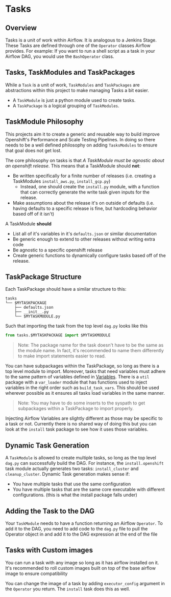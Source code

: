 # Tasks

## Overview

Tasks is a unit of work within Airflow. It is analogous to a Jenkins Stage. These Tasks are defined through one of the `Operator` classes Airflow provides.
For example: If you want to run a shell script as a task in your Airflow DAG, you would use the `BashOperator` class.

## Tasks, TaskModules and TaskPackages

While a `Task` is a unit of work, `TaskModules` and `TaskPackages` are abstractions within this project to make managing Tasks a bit easier.

* A `TaskModule` is just a python module used to create tasks.
* A `TaskPackage` is a logical grouping of `TaskModules`.


## TaskModule Philosophy

This projects aim it to create a generic and reusable way to build improve Openshift's Performance and Scale Testing Pipelines. In doing so there needs to be a well defined philosophy on adding `TasksModules` to ensure that goal does not get lost.

The core philosophy on tasks is that *A TaskModule must be agnostic about an openshift release*. This means that a TaskModule should **not**:

* Be written specifically for a finite number of releases (i.e. creating a TaskModules `install_aws.py`, `install_gcp.py`)
    * Instead, one should create the `install.py` module, with a function that can correctly generate the write task given inputs for the release.
* Make assumptions about the release it's on outside of defaults (i.e. having defaults to a specific release is fine, but hardcoding behavior based off of it isn't)


A TaskModule **should**

* List all of it's variables in it's `defaults.json` or similar documentation
* Be generic enough to extend to other releases without writing extra code
* Be agnostic to a specific openshift release
* Create generic functions to dynamically configure tasks based off of the release.

## TaskPackage Structure

Each TaskPackage should have a similar structure to this:

```
tasks
└── $MYTASKPACKAGE
    ├── defaults.json
    ├── __init__.py
    └── $MYTASKMODULE.py
```

Such that importing the task from the top level `dag.py` looks like this

```python
from tasks.$MYTASKPACKAGE import $MYTASKMODULE

```

> Note: The package name for the task doesn't have to be the same as the module name. In fact, it's recommended to name them differently to make import statements easier to read.



You can have subpackages within the TaskPackage, so long as there is a top level module to import. Moreover, tasks that need variables must adhere to the same pattern of variables defined in [Variables](./variables.md). There is a `util` package with a `var_loader` module that has functions used to inject variables in the right order such as `build_task_vars`. This should be used wherever possible as it ensures all tasks load variables in the same manner.

> Note: You may have to do some inserts to the syspath to get subpackages within a TaskPackage to import properly.

Injecting Airflow Variables are slightly different as those may be specific to a task or not. Currently there is no shared way of doing this but you can look at the `install` task package to see how it uses those variables.

## Dynamic Task Generation

A `TaskModule` is allowed to create multiple tasks, so long as the top level `dag.py` can successfully build the DAG. For instance, the `install.openshift` task module actually generates two tasks: `install_cluster` and `cleanup_cluster`. Dynamic Task generation makes sense if:

* You have multiple tasks that use the same configuration
* You have multiple tasks that are the same core executable with different configurations. (this is what the install package falls under)
## Adding the Task to the DAG

Your `TaskModule` needs to have a function returning an Airflow `Operator`. To add it to the DAG, you need to add code to the `dag.py` file to pull the Operator object in and add it to the DAG expression at the end of the file

## Tasks with Custom images

You can run a task with any image so long as it has airflow installed on it. It's recommended to roll custom images built on top of the base airflow image to
ensure compatibility

You can change the image of a task by adding `executor_config` argument in the `Operator` you return. The `install` task does this as well.
